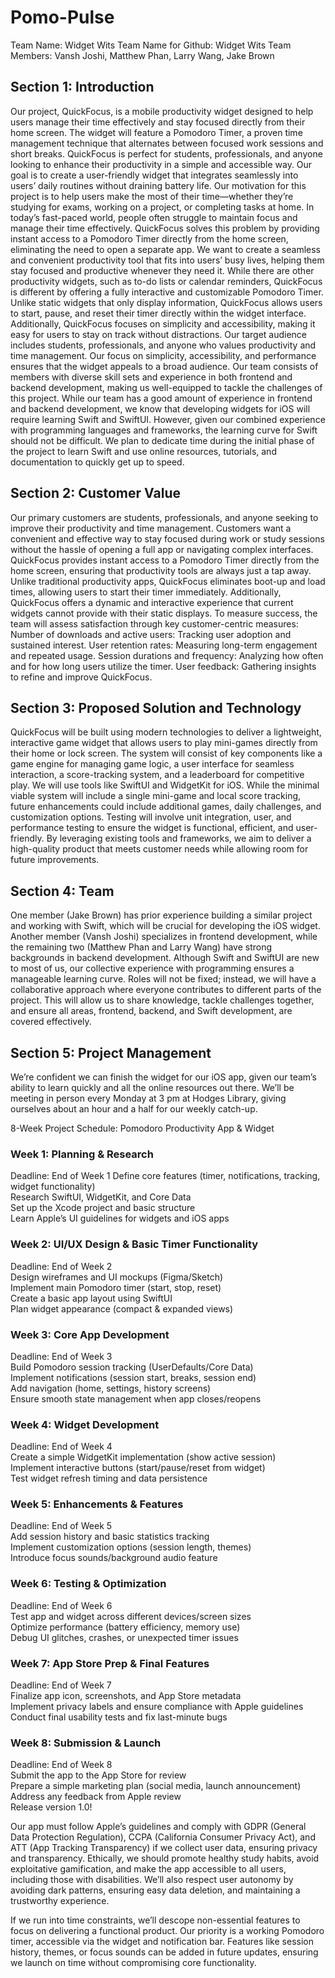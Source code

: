 # Pomo-Pulse

Team Name: Widget Wits
Team Name for Github: Widget Wits
Team Members: Vansh Joshi, Matthew Phan, Larry Wang, Jake Brown

## Section 1: Introduction
Our project, QuickFocus, is a mobile productivity widget designed to help users manage their time effectively and stay focused directly from their home screen. The widget will feature a Pomodoro Timer, a proven time management technique that alternates between focused work sessions and short breaks. QuickFocus is perfect for students, professionals, and anyone looking to enhance their productivity in a simple and accessible way. Our goal is to create a user-friendly widget that integrates seamlessly into users’ daily routines without draining battery life.
Our motivation for this project is to help users make the most of their time—whether they’re studying for exams, working on a project, or completing tasks at home. In today’s fast-paced world, people often struggle to maintain focus and manage their time effectively. QuickFocus solves this problem by providing instant access to a Pomodoro Timer directly from the home screen, eliminating the need to open a separate app. We want to create a seamless and convenient productivity tool that fits into users’ busy lives, helping them stay focused and productive whenever they need it.
While there are other productivity widgets, such as to-do lists or calendar reminders, QuickFocus is different by offering a fully interactive and customizable Pomodoro Timer. Unlike static widgets that only display information, QuickFocus allows users to start, pause, and reset their timer directly within the widget interface. Additionally, QuickFocus focuses on simplicity and accessibility, making it easy for users to stay on track without distractions. Our target audience includes students, professionals, and anyone who values productivity and time management. Our focus on simplicity, accessibility, and performance ensures that the widget appeals to a broad audience.
Our team consists of members with diverse skill sets and experience in both frontend and backend development, making us well-equipped to tackle the challenges of this project. While our team has a good amount of experience in frontend and backend development, we know that developing widgets for iOS will require learning Swift and SwiftUI. However, given our combined experience with programming languages and frameworks, the learning curve for Swift should not be difficult. We plan to dedicate time during the initial phase of the project to learn Swift and use online resources, tutorials, and documentation to quickly get up to speed.

## Section 2: Customer Value
Our primary customers are students, professionals, and anyone seeking to improve their productivity and time management. Customers want a convenient and effective way to stay focused during work or study sessions without the hassle of opening a full app or navigating complex interfaces. QuickFocus provides instant access to a Pomodoro Timer directly from the home screen, ensuring that productivity tools are always just a tap away. Unlike traditional productivity apps, QuickFocus eliminates boot-up and load times, allowing users to start their timer immediately. Additionally, QuickFocus offers a dynamic and interactive experience that current widgets cannot provide with their static displays.
To measure success, the team will assess satisfaction through key customer-centric measures:
Number of downloads and active users: Tracking user adoption and sustained interest.
User retention rates: Measuring long-term engagement and repeated usage.
Session durations and frequency: Analyzing how often and for how long users utilize the timer.
User feedback: Gathering insights to refine and improve QuickFocus.

## Section 3: Proposed Solution and Technology

QuickFocus will be built using modern technologies to deliver a lightweight, interactive game widget that allows users to play mini-games directly from their home or lock screen. The system will consist of key components like a game engine for managing game logic, a user interface for seamless interaction, a score-tracking system, and a leaderboard for competitive play. We will use tools like SwiftUI and WidgetKit for iOS. While the minimal viable system will include a single mini-game and local score tracking, future enhancements could include additional games, daily challenges, and customization options. Testing will involve unit integration, user, and performance testing to ensure the widget is functional, efficient, and user-friendly. By leveraging existing tools and frameworks, we aim to deliver a high-quality product that meets customer needs while allowing room for future improvements.

## Section 4: Team

One member (Jake Brown) has prior experience building a similar project and working with Swift, which will be crucial for developing the iOS widget. Another member (Vansh Joshi) specializes in frontend development, while the remaining two (Matthew Phan and Larry Wang) have strong backgrounds in backend development. Although Swift and SwiftUI are new to most of us, our collective experience with programming ensures a manageable learning curve. Roles will not be fixed; instead, we will have a collaborative approach where everyone contributes to different parts of the project. This will allow us to share knowledge, tackle challenges together, and ensure all areas, frontend, backend, and Swift development, are covered effectively. 

## Section 5: Project Management

We’re confident we can finish the widget for our iOS app, given our team’s ability to learn quickly and all the online resources out there. We’ll be meeting in person every Monday at 3 pm at Hodges Library, giving ourselves about an hour and a half for our weekly catch-up.

8-Week Project Schedule: Pomodoro Productivity App & Widget

### Week 1: Planning & Research  
Deadline: End of Week 1
Define core features (timer, notifications, tracking, widget functionality)  
 Research SwiftUI, WidgetKit, and Core Data  
 Set up the Xcode project and basic structure  
 Learn Apple’s UI guidelines for widgets and iOS apps  

### Week 2: UI/UX Design & Basic Timer Functionality  
Deadline: End of Week 2  
Design wireframes and UI mockups (Figma/Sketch)  
Implement main Pomodoro timer (start, stop, reset)  
Create a basic app layout using SwiftUI  
Plan widget appearance (compact & expanded views)  

### Week 3: Core App Development 
Deadline: End of Week 3  
Build Pomodoro session tracking (UserDefaults/Core Data)  
Implement notifications (session start, breaks, session end)  
Add navigation (home, settings, history screens)  
Ensure smooth state management when app closes/reopens  

### Week 4: Widget Development  
Deadline: End of Week 4  
Create a simple WidgetKit implementation (show active session)  
Implement interactive buttons (start/pause/reset from widget)  
Test widget refresh timing and data persistence  

### Week 5: Enhancements & Features  
Deadline: End of Week 5  
Add session history and basic statistics tracking  
Implement customization options (session length, themes)  
Introduce focus sounds/background audio feature  

### Week 6: Testing & Optimization  
Deadline: End of Week 6  
Test app and widget across different devices/screen sizes  
Optimize performance (battery efficiency, memory use)  
Debug UI glitches, crashes, or unexpected timer issues  

### Week 7: App Store Prep & Final Features  
Deadline: End of Week 7  
Finalize app icon, screenshots, and App Store metadata  
Implement privacy labels and ensure compliance with Apple guidelines  
Conduct final usability tests and fix last-minute bugs  

### Week 8: Submission & Launch  
Deadline: End of Week 8  
Submit the app to the App Store for review  
Prepare a simple marketing plan (social media, launch announcement)  
Address any feedback from Apple review  
Release version 1.0!  

Our app must follow Apple’s guidelines and comply with GDPR (General Data Protection Regulation), CCPA (California Consumer Privacy Act), and ATT (App Tracking Transparency) if we collect user data, ensuring privacy and transparency. Ethically, we should promote healthy study habits, avoid exploitative gamification, and make the app accessible to all users, including those with disabilities. We’ll also respect user autonomy by avoiding dark patterns, ensuring easy data deletion, and maintaining a trustworthy experience.

If we run into time constraints, we’ll descope non-essential features to focus on delivering a functional product. Our priority is a working Pomodoro timer, accessible via the widget and notification bar. Features like session history, themes, or focus sounds can be added in future updates, ensuring we launch on time without compromising core functionality.
